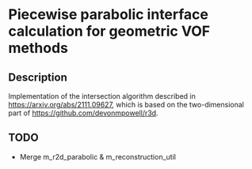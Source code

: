 # Piecewise parabolic interface calculation for geometric VOF methods

## Description
Implementation of the intersection algorithm described in https://arxiv.org/abs/2111.09627, which is based on the two-dimensional part of https://github.com/devonmpowell/r3d.

## TODO
- Merge m_r2d_parabolic & m_reconstruction_util